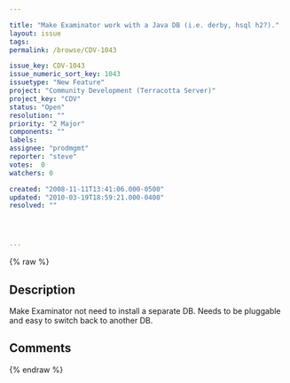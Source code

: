 ```yaml
---

title: "Make Examinator work with a Java DB (i.e. derby, hsql h2?)."
layout: issue
tags: 
permalink: /browse/CDV-1043

issue_key: CDV-1043
issue_numeric_sort_key: 1043
issuetype: "New Feature"
project: "Community Development (Terracotta Server)"
project_key: "CDV"
status: "Open"
resolution: ""
priority: "2 Major"
components: ""
labels: 
assignee: "prodmgmt"
reporter: "steve"
votes:  0
watchers: 0

created: "2008-11-11T13:41:06.000-0500"
updated: "2010-03-19T18:59:21.000-0400"
resolved: ""




---
```


{% raw %}

## Description

<div markdown="1" class="description">

Make Examinator not need to install a separate DB. Needs to be pluggable and easy to switch back to another DB.

</div>

## Comments



{% endraw %}
